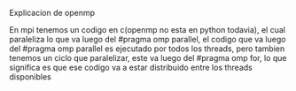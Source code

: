 Explicacion de openmp

En mpi tenemos un codigo en c(openmp no esta en python todavia), el cual paraleliza lo que va luego del #pragma omp parallel, el codigo que va luego del #pragma omp parallel es ejecutado por todos los threads, pero tambien tenemos un ciclo que paralelizar, este va luego del #pragma omp for, lo que significa es que ese codigo va a estar distribuido entre los threads disponibles